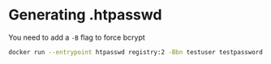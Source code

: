 # Generating .htpasswd

You need to add a `-B` flag to force bcrypt

```bash
docker run --entrypoint htpasswd registry:2 -Bbn testuser testpassword > auth/htpasswd
```
